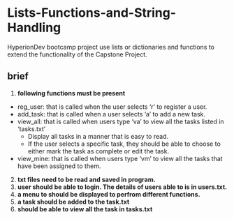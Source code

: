 # Lists-Functions-and-String-Handling
HyperionDev bootcamp project use lists or dictionaries and
functions to extend the functionality of the Capstone Project.
## brief
1. **following functions must be present**
- reg_user: that is called when the user selects ‘r’ to register a user.
- add_task: that is called when a user selects ‘a’ to add a new task.
- view_all: that is called when users type ‘va’ to view all the tasks
listed in ‘tasks.txt’
  - Display all tasks in a manner that is easy to read. 
  - If the user selects a specific task, they should be able to choose to
either mark the task as complete or edit the task.
- view_mine: that is called when users type ‘vm’ to view all the
tasks that have been assigned to them.

2. **txt files need to be read and saved in program.**
3. **user should be able to login. The details of users able to is in users.txt.**
4. **a menu to should be displayed to perfrom different functions.**
5. **a task should be added to the task.txt**
6. **should be able to view all the task in tasks.txt**


